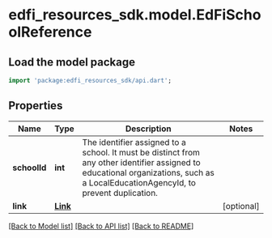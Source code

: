 # edfi_resources_sdk.model.EdFiSchoolReference

## Load the model package
```dart
import 'package:edfi_resources_sdk/api.dart';
```

## Properties
Name | Type | Description | Notes
------------ | ------------- | ------------- | -------------
**schoolId** | **int** | The identifier assigned to a school. It must be distinct from any other identifier assigned to educational organizations, such as a LocalEducationAgencyId, to prevent duplication. | 
**link** | [**Link**](Link.md) |  | [optional] 

[[Back to Model list]](../README.md#documentation-for-models) [[Back to API list]](../README.md#documentation-for-api-endpoints) [[Back to README]](../README.md)


